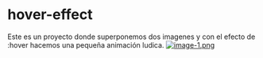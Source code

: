 # hover-effect
Este es un proyecto donde superponemos dos imagenes y con el efecto de :hover hacemos una pequeña animación ludica.
[![image-1.png](https://i.postimg.cc/4x10qJKC/image-1.png)](https://postimg.cc/rDKgt2Cg)
